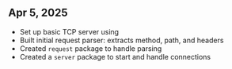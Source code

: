 ## Apr 5, 2025
- Set up basic TCP server using
- Built initial request parser: extracts method, path, and headers
- Created `request` package to handle parsing
- Created a `server` package to start and handle connections
